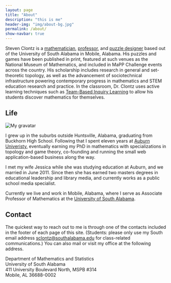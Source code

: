 ```yaml
---
layout: page
title: "About"
description: "this is me"
header-img: "img/about-bg.jpg"
permalink: /about/
show-navbar: true
---
```


Steven Clontz is a [mathematician](/math/), [professor](/teaching), and
[puzzle designer](/puzzles/) based out of the University of South Alabama
in Mobile, Alabama. His puzzles and games have been published in print,
featured at such venues as the National Museum of Mathematics, and included
in MaPP Challenge events across the country. His scholarship includes
research in general and set-theoretic topology, as well as the advancement
of sociotechnical infrastructure powering contemporary progress in mathematics
and STEM education research and practice.
In the classroom, Dr. Clontz uses active learning techniques such as
[Team-Based Inquiry Learning](http://tbil.org) to allow his students discover
mathematics for themselves.

## Life

![My gravatar](http://www.gravatar.com/avatar/2f9ecf8e56d48c8fd7adff7a8b5400bb?size=400)

I grew up in the suburbs outside Huntsville, Alabama, graduating from
Buckhorn High School. Following that I
spent eleven years at [Auburn Univeristy](http://www.auburn.edu),
eventually earning my PhD in mathematics
with specializations in topology and game theory, co-founding and running
the small web application-based business along the way.

I met my wife Jessica while she was studying education at Auburn, and
we married in June 2011. Since then she has earned two
masters degrees in educational leadership and library media, and currently
works as a public school media specialist.

Currently we live and work in Mobile, Alabama, where
I serve as Associate Professor of Mathematics at the
[University of South Alabama](http://southalabama.edu).

## Contact

The quickest way to reach out to me is through one of the contacts
included in the footer of each page of this site. (Students:
please only use my South email address <sclontz@southalabama.edu>
for class-related communications.) You can also mail or visit
my office at the following address.

Department of Mathematics and Statistics  
University of South Alabama  
411 University Boulevard North, MSPB #314  
Mobile, AL 36688-0002
